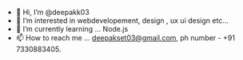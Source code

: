 - 👋 Hi, I’m @deepakk03
- 👀 I’m interested in webdevelopement, design , ux ui design etc...
- 🌱 I’m currently learning ... Node.js
- 📫 How to reach me ... deepakset03@gmail.com, ph number - +91 7330883405.

<!---
deepakk03/deepakk03 is a ✨ special ✨ repository because its `README.md` (this file) appears on your GitHub profile.
You can click the Preview link to take a look at your changes.
--->
